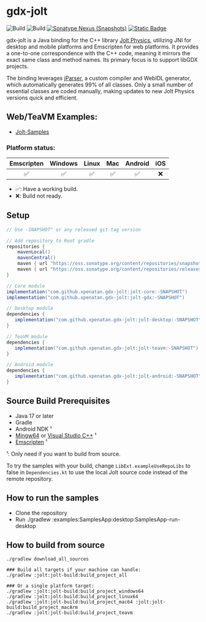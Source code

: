 # gdx-jolt

![Build](https://github.com/xpenatan/gdx-jolt/actions/workflows/release.yml/badge.svg)
![Build](https://github.com/xpenatan/gdx-jolt/actions/workflows/snapshot.yml/badge.svg)
[![Sonatype Nexus (Snapshots)](https://img.shields.io/nexus/releases/com.github.xpenatan.gdx-jolt/jolt-core?nexusVersion=2&server=https%3A%2F%2Foss.sonatype.org&label=release)](https://repo.maven.apache.org/maven2/com/github/xpenatan/gdx-jolt/)
[![Static Badge](https://img.shields.io/badge/snapshot---SNAPSHOT-red)](https://oss.sonatype.org/content/repositories/snapshots/com/github/xpenatan/gdx-jolt/)

gdx-jolt is a Java binding for the C++ library [Jolt Physics](https://github.com/jrouwe/JoltPhysics), utilizing JNI for desktop and mobile platforms and Emscripten for web platforms. It provides a one-to-one correspondence with the C++ code, meaning it mirrors the exact same class and method names. Its primary focus is to support libGDX projects.

The binding leverages [jParser](https://github.com/xpenatan/jParser), a custom compiler and WebIDL generator, which automatically generates 99% of all classes. Only a small number of essential classes are coded manually, making updates to new Jolt Physics versions quick and efficient.



## Web/TeaVM Examples:
* [Jolt-Samples](https://xpenatan.github.io/gdx-jolt/examples/samples/)


### Platform status:

| Emscripten | Windows | Linux | Mac | Android | iOS |
|:----------:|:-------:|:-----:|:---:|:-------:|:---:|
|     ✅      | ✅ | ✅ |  ✅  | ✅ | ❌ |

* ✅: Have a working build.
* ❌: Build not ready.

## Setup
```groovy
// Use -SNAPSHOT" or any released git-tag version

// Add repository to Root gradle
repositories {
    mavenLocal()
    mavenCentral()
    maven { url "https://oss.sonatype.org/content/repositories/snapshots/" }
    maven { url "https://oss.sonatype.org/content/repositories/releases/" }
}

// Core module
implementation("com.github.xpenatan.gdx-jolt:jolt-core:-SNAPSHOT")
implementation("com.github.xpenatan.gdx-jolt:jolt-gdx:-SNAPSHOT")

// Desktop module
dependencies {
   implementation("com.github.xpenatan.gdx-jolt:jolt-desktop:-SNAPSHOT")
}

// TeaVM module
dependencies {
   implementation("com.github.xpenatan.gdx-jolt:jolt-teavm:-SNAPSHOT")
}

// Android module
dependencies {
   implementation("com.github.xpenatan.gdx-jolt:jolt-android:-SNAPSHOT")
}
```

## Source Build Prerequisites

- Java 17 or later
- Gradle
- Android NDK ¹
- [Mingw64](https://github.com/niXman/mingw-builds-binaries/releases) or [Visual Studio C++](https://visualstudio.microsoft.com/vs/community/) ¹
- [Emscripten](https://emscripten.org/) ¹

¹: Only need if you want to build from source.

To try the samples with your build, change `LibExt.exampleUseRepoLibs` to false in `Dependencies.kt` to use the local Jolt source code instead of the remote repository.

## How to run the samples
- Clone the repository
- Run ./gradlew :examples:SamplesApp:desktop:SamplesApp-run-desktop


## How to build from source

```
./gradlew download_all_sources

### Build all targets if your machine can handle:
./gradlew :jolt:jolt-build:build_project_all

### Or a single platform target:
./gradlew :jolt:jolt-build:build_project_windows64
./gradlew :jolt:jolt-build:build_project_linux64
./gradlew :jolt:jolt-build:build_project_mac64 :jolt:jolt-build:build_project_macArm
./gradlew :jolt:jolt-build:build_project_teavm
```